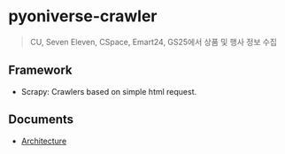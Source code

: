 # pyoniverse-crawler
> CU, Seven Eleven, CSpace, Emart24, GS25에서 상품 및 행사 정보 수집
## Framework
- Scrapy: Crawlers based on simple html request.
## Documents
- [Architecture](doc/architecture.md)
